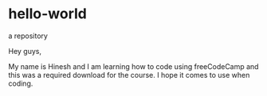# hello-world
a repository

Hey guys,

My name is Hinesh and I am learning how to code using freeCodeCamp and this was a required download for the course. I hope it comes to use when coding.
